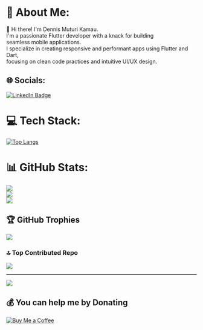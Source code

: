 # 💫 About Me:
👋 Hi there! I'm Dennis Muturi Kamau.<br>I'm a passionate Flutter developer with a knack for building <br>seamless mobile applications.<br> I specialize in creating responsive and performant apps using Flutter and Dart, <br>focusing on clean code practices and intuitive UI/UX design.


## 🌐 Socials:
<div id="badges">
  <a href="https://www.linkedin.com/in/dennis-muturi-2524441b2/">
    <img src="https://img.shields.io/badge/LinkedIn-blue?style=for-the-badge&logo=linkedin&logoColor=white" alt="LinkedIn Badge"/>
  </a>
</div>

# 💻 Tech Stack:
[![Top Langs](https://github-readme-stats.vercel.app/api/top-langs/?username=DevshiDeno&layout=compact&theme=vision-friendly-dark)](https://github.com/anuraghazra/github-readme-stats)

# 📊 GitHub Stats:
![](https://github-readme-stats.vercel.app/api?username=DevshiDeno&theme=tokyonight&hide_border=false&include_all_commits=true&count_private=true)<br/>
![](https://github-readme-streak-stats.herokuapp.com/?user=DevshiDeno&theme=tokyonight&hide_border=false)<br/>
![](https://github-readme-stats.vercel.app/api/top-langs/?username=DevshiDeno&theme=tokyonight&hide_border=false&include_all_commits=true&count_private=true&layout=compact)

## 🏆 GitHub Trophies
![](https://github-profile-trophy.vercel.app/?username=DevshiDeno&theme=radical&no-frame=false&no-bg=true&margin-w=4)


### 🔝 Top Contributed Repo
![](https://github-contributor-stats.vercel.app/api?username=DevshiDeno&limit=5&theme=dark&combine_all_yearly_contributions=true)

---
[![](https://visitcount.itsvg.in/api?id=DevshiDeno&icon=0&color=0)](https://visitcount.itsvg.in)

  ## 💰 You can help me by Donating
<div id="badges">
   <a href="https://buymeacoffee.com/marleydenos" target="_blank">
    <img src="https://img.shields.io/badge/buy%20me%20a%20coffee-FFDD00?style=for-the-badge&logo=buy-me-a-coffee&logoColor=black" alt="Buy Me a Coffee"/>
  </a>
</div>

<!-- Proudly created with GPRM ( https://gprm.itsvg.in ) -->
